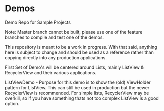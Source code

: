 # Demos
Demo Repo for Sample Projects

Note: Master branch cannot be built, please use one of the feature branches to compile and test one of the demos.

This repository is meant to be a work in progress. With that said, anything here is subject to change and should be used as a reference rather than copying directly into any production applications.

First Set of Demo's will be centered around Lists, mainly ListView & RecyclerView and their various applications.

ListViewDemo - Purpose for this demo is to show the (old) ViewHolder pattern for ListView. This can still be used in production but the newer RecyclerView is recommended. For simple lists, RecyclerView may be overkill, so if you have something thats not too complex ListView is a good option.
